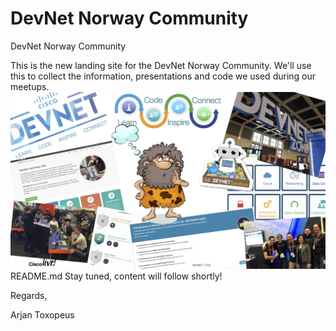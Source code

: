 # DevNet Norway Community
DevNet Norway Community

This is the new landing site for the DevNet Norway Community.
We'll use this to collect the information, presentations and code we used during our meetups.
![Alt text](images/24.jpg) README.md
Stay tuned, content will follow shortly!

Regards,

Arjan Toxopeus
